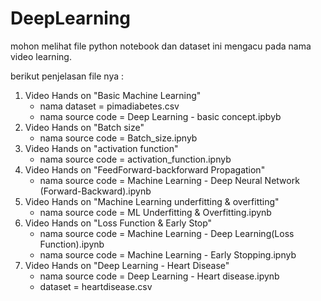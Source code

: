 # DeepLearning
mohon melihat file python notebook dan dataset ini mengacu pada nama video learning.

berikut penjelasan file nya :
1. Video Hands on "Basic Machine Learning"
    * nama dataset = pimadiabetes.csv
    * nama source code = Deep Learning - basic concept.ipbyb
2. Video Hands on "Batch size"
    * nama source code = Batch_size.ipnyb
3. Video Hands on "activation function"
    * nama source code = activation_function.ipnyb
4. Video Hands on "FeedForward-backforward Propagation"
    * nama source code = Machine Learning - Deep Neural Network (Forward-Backward).ipynb
5. Video Hands on "Machine Learning underfitting & overfitting"
    * nama source code = ML Underfitting & Overfitting.ipynb
6. Video Hands on "Loss Function & Early Stop"
    * nama source code = Machine Learning - Deep Learning(Loss Function).ipynb
    * nama source code = Machine Learning - Early Stopping.ipnyb
7. Video Hands on "Deep Learning - Heart Disease"
    * nama source code = Deep Learning - Heart disease.ipynb
    * dataset = heartdisease.csv
